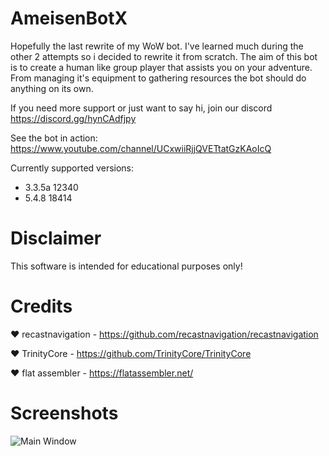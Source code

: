 # AmeisenBotX

Hopefully the last rewrite of my WoW bot. I've learned much during the other 2 attempts so i decided to rewrite it from scratch. The aim of this bot is to create a human like group player that assists you on your adventure. From managing it's equipment to gathering resources the bot should do anything on its own.

If you need more support or just want to say hi, join our discord https://discord.gg/hynCAdfjpy

See the bot in action: https://www.youtube.com/channel/UCxwiiRjjQVETtatGzKAoIcQ

Currently supported versions:

* 3.3.5a 12340
* 5.4.8 18414

# Disclaimer

This software is intended for educational purposes only!

# Credits

❤️ recastnavigation - https://github.com/recastnavigation/recastnavigation

❤️ TrinityCore - https://github.com/TrinityCore/TrinityCore

❤️ flat assembler - https://flatassembler.net/

# Screenshots

![Main Window](https://raw.githubusercontent.com/Jnnshschl/AmeisenBotX/master/images/mainWindow.PNG "Main Window")
